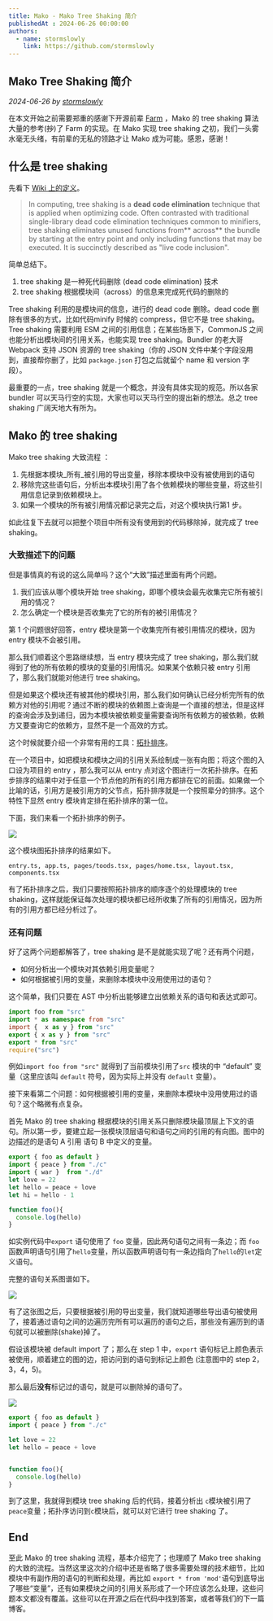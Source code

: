 ```yaml
---
title: Mako - Mako Tree Shaking 简介
publishedAt : 2024-06-26 00:00:00
authors:
  - name: stormslowly
    link: https://github.com/stormslowly
---
```


## Mako Tree Shaking 简介

_2024-06-26 by [stormslowly](https://github.com/stormslowly)_

在本文开始之前需要郑重的感谢下开源前辈 [Farm](https://github.com/farm-fe/farm) ，Mako 的 tree shaking 算法大量的参考(~~抄~~)了 Farm 的实现。在 Mako 实现 tree shaking 之初，我们一头雾水毫无头绪，有前辈的无私的领路才让 Mako 成为可能。感恩，感谢！

## 什么是 tree shaking

先看下 [Wiki 上的定义](https://en.wikipedia.org/wiki/Tree_shaking)。

> In computing, tree shaking is a **dead code elimination** technique that is applied when optimizing code. Often contrasted with traditional single-library dead code elimination techniques common to minifiers, tree shaking eliminates unused functions from** across** the bundle by starting at the entry point and only including functions that may be executed. It is succinctly described as "live code inclusion".

简单总结下。

1. tree shaking 是一种死代码删除 (dead code elimination) 技术
2. tree shaking 根据模块间（across）的信息来完成死代码的删除的

Tree shaking 利用的是模块间的信息，进行的 dead code 删除。dead code 删除有很多的方式，比如代码minify 时候的 compress，但它不是 tree shaking。Tree shaking 需要利用 ESM 之间的引用信息；在某些场景下，CommonJS 之间也能分析出模块间的引用关系，也能实现 tree shaking。Bundler 的老大哥 Webpack 支持 JSON 资源的 tree shaking（你的 JSON 文件中某个字段没用到，直接帮你删了，比如 `package.json` 打包之后就留个 name 和 version 字段）。

最重要的一点，tree shaking 就是一个概念，并没有具体实现的规范。所以各家 bundler 可以天马行空的实现，大家也可以天马行空的提出新的想法。总之 tree shaking 广阔天地大有所为。

## Mako 的 tree shaking

Mako tree shaking 大致流程 ：

1. 先根据本模块_所有_被引用的导出变量，移除本模块中没有被使用到的语句
2. 移除完这些语句后，分析出本模块引用了各个依赖模块的哪些变量，将这些引用信息记录到依赖模块上。
3. 如果一个模块的所有被引用情况都记录完之后，对这个模块执行第1 步。

如此往复下去就可以把整个项目中所有没有使用到的代码移除掉，就完成了 tree shaking。

### 大致描述下的问题

但是事情真的有说的这么简单吗？这个“大致”描述里面有两个问题。

1. 我们应该从哪个模块开始 tree shaking，即哪个模块会最先收集完它所有被引用的情况？
2. 怎么确定一个模块是否收集完了它的所有的被引用情况？

第 1 个问题很好回答，entry 模块是第一个收集完所有被引用情况的模块，因为entry 模块不会被引用。

那么我们顺着这个思路继续想，当 entry 模块完成了 tree shaking，那么我们就得到了他的所有依赖的模块的变量的引用情况。如果某个依赖只被 entry 引用了，那么我们就能对他进行 tree shaking。

但是如果这个模块还有被其他的模块引用，那么我们如何确认已经分析完所有的依赖方对他的引用呢？通过不断的模块的依赖图上查询是一个直接的想法，但是这样的查询会涉及到递归，因为本模块被依赖变量需要查询所有依赖方的被依赖，依赖方又要查询它的依赖方，显然不是一个高效的方式。

这个时候就要介绍一个非常有用的工具：[拓扑排序](https://zh.wikipedia.org/zh-cn/%E6%8B%93%E6%92%B2%E6%8E%92%E5%BA%8F)。

在一个项目中，如把模块和模块之间的引用关系绘制成一张有向图；将这个图的入口设为项目的 entry ，那么我可以从 entry 点对这个图进行一次拓扑排序。在拓步排序的结果中对于任意一个节点他的所有的引用方都排在它的前面。如果做一个比喻的话，引用方是被引用方的父节点，拓扑排序就是一个按照辈分的排序。这个特性下显然 entry 模块肯定排在拓扑排序的第一位。

下面，我们来看一个拓扑排序的例子。

![](https://mdn.alipayobjects.com/huamei_42epzw/afts/img/A*Kvp5SKmDMpQAAAAAAAAAAAAADiSRAQ/original)

这个模块图拓扑排序的结果如下。

```
entry.ts, app.ts, pages/toods.tsx, pages/home.tsx, layout.tsx, components.tsx
```

有了拓扑排序之后，我们只要按照拓扑排序的顺序逐个的处理模块的 tree shaking，这样就能保证每次处理的模块都已经所收集了所有的引用情况，因为所有的引用方都已经分析过了。

### 还有问题

好了这两个问题都解答了，tree shaking 是不是就能实现了呢？还有两个问题，

- 如何分析出一个模块对其依赖引用变量呢？
- 如何根据被引用的变量，来删除本模块中没用使用过的语句？

这个简单，我们只要在 AST 中分析出能够建立出依赖关系的语句和表达式即可。

```ts
import foo from "src"
import * as namespace from "src"
import {  x as y } from "src"
export { x as y } from "src"
export * from "src"
require("src")
```

例如`import foo from "src"` 就得到了当前模块引用了`src` 模块的中 “default” 变量（这里应该叫 `default` 符号，因为实际上并没有 `default` 变量）。

接下来看第二个问题：如何根据被引用的变量，来删除本模块中没用使用过的语句？这个略微有点复杂。

首先 Mako 的 tree shaking 根据模块的引用关系只删除模块最顶层上下文的语句。所以第一步，要建立起一张模块顶层语句和语句之间的引用的有向图。图中的边描述的是语句 A 引用 语句 B 中定义的变量。

```ts
export { foo as default }
import { peace } from "./c"
import { war }  from "./d"
let love = 22
let hello = peace + love
let hi = hello - 1

function foo(){
  console.log(hello)
}
```

如实例代码中`export` 语句使用了 `foo` 变量，因此两句语句之间有一条边；而 `foo`函数声明语句引用了`hello`变量，所以函数声明语句有一条边指向了`hello`的`let`定义语句。

完整的语句关系图谱如下。

![](https://mdn.alipayobjects.com/huamei_42epzw/afts/img/A*_TvGSaNEYLcAAAAAAAAAAAAADiSRAQ/original)

有了这张图之后，只要根据被引用的导出变量，我们就知道哪些导出语句被使用了，接着通过语句之间的边遍历完所有可以遍历的语句之后，那些没有遍历到的语句就可以被删除(shake)掉了。

假设该模块被 default import 了；那么在 step 1 中，`export` 语句标记上颜色表示被使用，顺着建立的图的边，把访问到的语句到标记上颜色 (注意图中的 step 2，3，4，5)。

那么最后**没有**标记过的语句，就是可以删除掉的语句了。

![](https://mdn.alipayobjects.com/huamei_42epzw/afts/img/A*XoVZQKFPOQ8AAAAAAAAAAAAADiSRAQ/original)

```javascript
export { foo as default }
import { peace } from "./c"

let love = 22
let hello = peace + love


function foo(){
  console.log(hello)
}
```

到了这里，我就得到模块 tree shaking 后的代码，接着分析出 `c`模块被引用了`peace`变量；拓扑序访问到`c`模块后，就可以对它进行 tree shaking 了。

## End

至此 Mako 的 tree shaking 流程，基本介绍完了；也理顺了 Mako tree shaking 的大致的流程。当然这里这次的介绍中还是省略了很多需要处理的技术细节，比如模块中有副作用的语句的判断和处理，再比如 `export * from 'mod'`语句到底导出了哪些“变量”，还有如果模块之间的引用关系形成了一个环应该怎么处理，这些问题本文都没有覆盖。这些可以在开源之后在代码中找到答案，或者等我们的下一篇博客。
